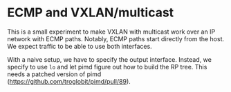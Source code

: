 # ECMP and VXLAN/multicast

This is a small experiment to make VXLAN with multicast work over an
IP network with ECMP paths. Notably, ECMP paths start directly from
the host. We expect traffic to be able to use both interfaces.

With a naive setup, we have to specify the output interface. Instead,
we specify to use `lo` and let pimd figure out how to build the RP
tree. This needs a patched version of pimd (https://github.com/troglobit/pimd/pull/89).
